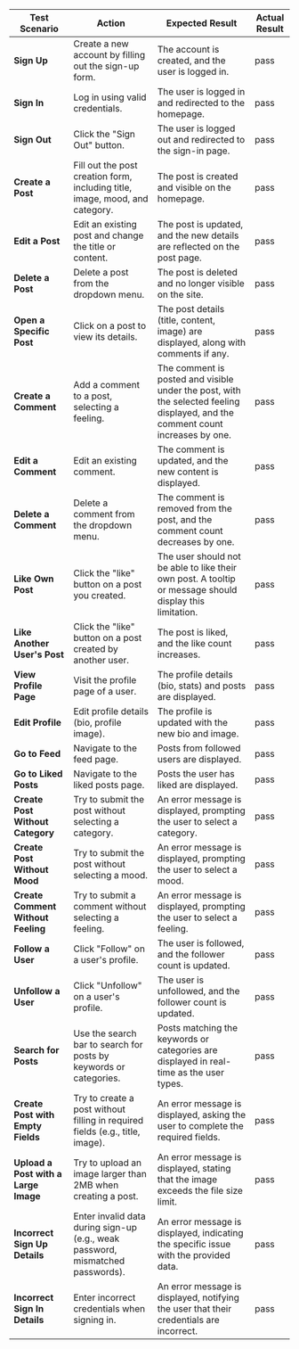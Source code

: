 | **Test Scenario**                           | **Action**                                                                                       | **Expected Result**                                                                                      | **Actual Result**       |
|---------------------------------------------|--------------------------------------------------------------------------------------------------|-----------------------------------------------------------------------------------------------------------|-------------------------|
| **Sign Up**                                 | Create a new account by filling out the sign-up form.                                             | The account is created, and the user is logged in.                                                         |          pass               |
| **Sign In**                                 | Log in using valid credentials.                                                                   | The user is logged in and redirected to the homepage.                                                      |            pass             |
| **Sign Out**                                | Click the "Sign Out" button.                                                                      | The user is logged out and redirected to the sign-in page.                                                 |                pass        |
| **Create a Post**                           | Fill out the post creation form, including title, image, mood, and category.                      | The post is created and visible on the homepage.                                                           |           pass              |
| **Edit a Post**                             | Edit an existing post and change the title or content.                                             | The post is updated, and the new details are reflected on the post page.                                   |               pass          |
| **Delete a Post**                           | Delete a post from the dropdown menu.                                                              | The post is deleted and no longer visible on the site.                                                     |         pass                |
| **Open a Specific Post**                    | Click on a post to view its details.                                                              | The post details (title, content, image) are displayed, along with comments if any.                        |          pass               |
| **Create a Comment**                        | Add a comment to a post, selecting a feeling.                                                     | The comment is posted and visible under the post, with the selected feeling displayed, and the comment count increases by one.                   |       pass                  |
| **Edit a Comment**                          | Edit an existing comment.                                                                         | The comment is updated, and the new content is displayed.                                                  |               pass          |
| **Delete a Comment**                        | Delete a comment from the dropdown menu.                                                           | The comment is removed from the post, and the comment count decreases by one.                                                                  |          pass               |
| **Like Own Post**                           | Click the "like" button on a post you created.                                                    | The user should not be able to like their own post. A tooltip or message should display this limitation.   |         pass                |
| **Like Another User's Post**                | Click the "like" button on a post created by another user.                                        | The post is liked, and the like count increases.                                                           |            pass             |
| **View Profile Page**                       | Visit the profile page of a user.                                                                 | The profile details (bio, stats) and posts are displayed.                                                  |             pass            |
| **Edit Profile**                            | Edit profile details (bio, profile image).                                                        | The profile is updated with the new bio and image.                                                         |           pass              |
| **Go to Feed**                              | Navigate to the feed page.                                                                        | Posts from followed users are displayed.                                                                   |          pass               |
| **Go to Liked Posts**                       | Navigate to the liked posts page.                                                                 | Posts the user has liked are displayed.                                                                    |             pass            |
| **Create Post Without Category**            | Try to submit the post without selecting a category.                                               | An error message is displayed, prompting the user to select a category.                                    |           pass              |
| **Create Post Without Mood**                | Try to submit the post without selecting a mood.                                                   | An error message is displayed, prompting the user to select a mood.                                        |            pass             |
| **Create Comment Without Feeling**          | Try to submit a comment without selecting a feeling.                                               | An error message is displayed, prompting the user to select a feeling.                                     |            pass             |
| **Follow a User**                           | Click "Follow" on a user's profile.                                                               | The user is followed, and the follower count is updated.                                                   |         pass                |
| **Unfollow a User**                         | Click "Unfollow" on a user's profile.                                                             | The user is unfollowed, and the follower count is updated.                                                 |             pass            |
| **Search for Posts**                        | Use the search bar to search for posts by keywords or categories.                                  | Posts matching the keywords or categories are displayed in real-time as the user types.                    |          pass               |
| **Create Post with Empty Fields**           | Try to create a post without filling in required fields (e.g., title, image).                      | An error message is displayed, asking the user to complete the required fields.                            |           pass              |
| **Upload a Post with a Large Image**        | Try to upload an image larger than 2MB when creating a post.                                       | An error message is displayed, stating that the image exceeds the file size limit.                         |             pass            |
| **Incorrect Sign Up Details**               | Enter invalid data during sign-up (e.g., weak password, mismatched passwords).                     | An error message is displayed, indicating the specific issue with the provided data.                       |              pass           |
| **Incorrect Sign In Details**               | Enter incorrect credentials when signing in.                                                      | An error message is displayed, notifying the user that their credentials are incorrect.                    |            pass             |